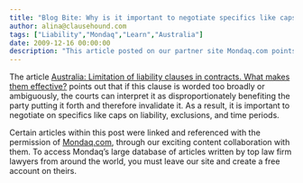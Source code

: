```yaml
---
title: "Blog Bite: Why is it important to negotiate specifics like caps on liability, exclusions, and time periods?"
author: alina@clausehound.com
tags: ["Liability","Mondaq","Learn","Australia"]
date: 2009-12-16 00:00:00
description: "This article posted on our partner site Mondaq.com points out that if this clause is worded too broadly or ambiguously, the courts can interpret it as disproportionately benefiting the party putting it forth and therefore invalidate it."
---
```


The article [Australia: Limitation of liability clauses in contracts. What makes them effective?](http://www.mondaq.com/australia/x/91134/Insurance/Limitation+of+liability+clauses+in+contracts+What+makes+them+effective) points out that if this clause is worded too broadly or ambiguously, the courts can interpret it as disproportionately benefiting the party putting it forth and therefore invalidate it. As a result, it is important to negotiate on specifics like caps on liability, exclusions, and time periods.

Certain articles within this post were linked and referenced with the permission of [Mondaq.com](https://www.mondaq.com/?clear=true), through our exciting content collaboration with them.  To access Mondaq’s large database of articles written by top law firm lawyers from around the world, you must leave our site and create a free account on theirs.
